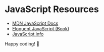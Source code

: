 # JavaScript Resources

- [MDN JavaScript Docs](https://developer.mozilla.org/en-US/docs/Web/JavaScript)
- [Eloquent JavaScript (Book)](https://eloquentjavascript.net/)
- [JavaScript.info](https://javascript.info/)

Happy coding! 🚀
